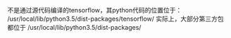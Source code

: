 不是通过源代码编译的tensorflow，其python代码的位置位于：
/usr/local/lib/python3.5/dist-packages/tensorflow/
实际上，大部分第三方包都位于
/usr/local/lib/python3.5/dist-packages/